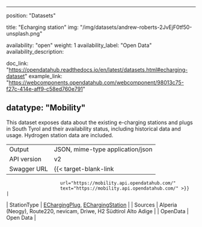 <!--
SPDX-FileCopyrightText: NOI Techpark <digital@noi.bz.it>

SPDX-License-Identifier: CC0-1.0
-->

---
position: "Datasets"

title: "Echarging station"
img: "/img/datasets/andrew-roberts-2JvEjF0tf50-unsplash.png"

availability: "open"
weight: 1
availability_label: "Open Data"
availability_description: 

doc_link: "https://opendatahub.readthedocs.io/en/latest/datasets.html#echarging-dataset"
example_link: "https://webcomponents.opendatahub.com/webcomponent/98013c75-f27c-414e-aff9-c58ed760e791"

datatype: "Mobility"
---

This dataset exposes data about the existing e-charging stations and plugs in South Tyrol and their availability status, including historical data and usage. Hydrogen station data are included.

|             |                                                                                                                                                                                                   |
| :---------- | ------------------------------------------------------------------------------------------------------------------------------------------------------------------------------------------------- |
| Output      | JSON, mime-type application/json                                                                                                                                                                  |
| API version | v2                                                                                                                                                                                                |
| Swagger URL | {{< target-blank-link
                        url="https://mobility.api.opendatahub.com/"
                        text="https://mobility.api.opendatahub.com/" >}}                                                                                                                                                          |
| StationType | [EChargingPlug](https://mobility.api.opendatahub.com/v2/flat/EChargingPlug,EChargingStation), [EChargingStation](https://mobility.api.opendatahub.com/v2/flat/EChargingPlug,EChargingStation) |
| Sources     | Alperia (Neogy), Route220, nevicam, Driwe, H2 Südtirol Alto Adige                                                                                                                                 |
| OpenData    | Open Data                                                                                                                                                                                         |
